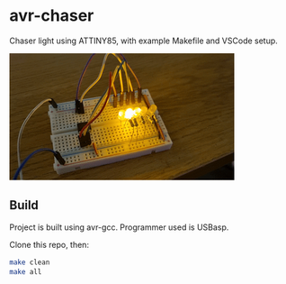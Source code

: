 # avr-chaser
Chaser light using ATTINY85, with example Makefile and VSCode setup.

![Chaser LED GIF](https://github.com/eepykami/avr-chaser/blob/main/pics/1.gif?raw=true)

## Build
Project is built using avr-gcc. Programmer used is USBasp.

Clone this repo, then:

```sh
make clean
make all
```